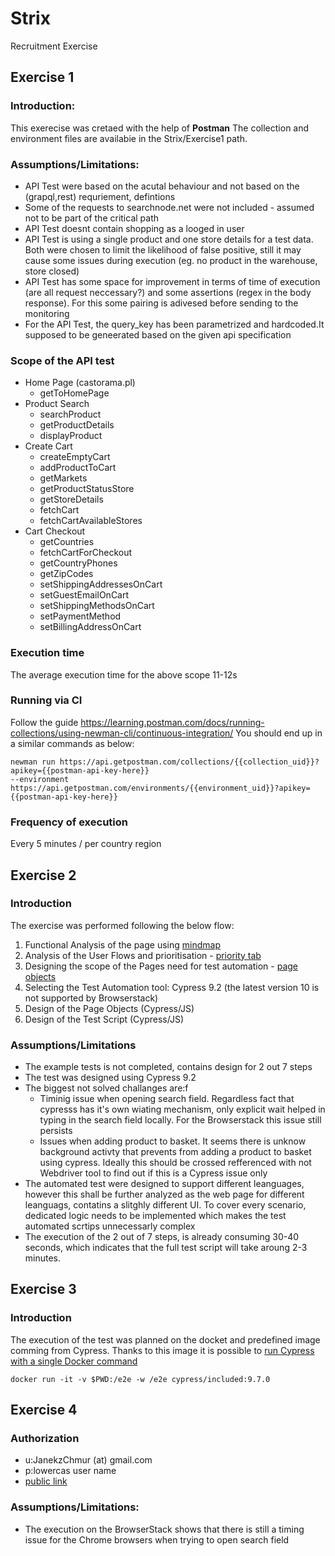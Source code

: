 # Strix
Recruitment Exercise
## Exercise 1
### Introduction:
This exerecise was cretaed with the help of **Postman** The collection and environment files are availabie in the Strix/Exercise1 path.
### Assumptions/Limitations:
- API Test were based on the acutal behaviour and not based on the (grapql,rest) requriement, defintions
- Some of the requests to searchnode.net were not included - assumed not to be part of the critical path
- API Test doesnt contain shopping as a looged in user
- API Test is using a single product and one store details for a test data. Both were chosen to limit the likelihood of false positive, still it may cause some issues during execution (eg. no product in the warehouse, store closed)
- API Test has some space for improvement in terms of time of execution (are all request neccessary?) and some assertions (regex in the body response). For this some pairing is adivesed before sending to the monitoring
- For the API Test, the query_key has been parametrized and hardcoded.It supposed to be geneerated based on the given api specification 

### Scope of the API test
- Home Page (castorama.pl)
  - getToHomePage
- Product Search
  - searchProduct
  - getProductDetails
  - displayProduct
- Create Cart
  - createEmptyCart
  - addProductToCart
  - getMarkets
  - getProductStatusStore
  - getStoreDetails
  - fetchCart
  - fetchCartAvailableStores
- Cart Checkout
  - getCountries
  - fetchCartForCheckout
  - getCountryPhones
  - getZipCodes
  - setShippingAddressesOnCart
  - setGuestEmailOnCart
  - setShippingMethodsOnCart
  - setPaymentMethod
  - setBillingAddressOnCart
### Execution time
The average execution time for the above scope 11-12s 

### Running via CI
Follow the guide https://learning.postman.com/docs/running-collections/using-newman-cli/continuous-integration/
You should end up in a similar commands as below:
```
newman run https://api.getpostman.com/collections/{{collection_uid}}?apikey={{postman-api-key-here}}
--environment https://api.getpostman.com/environments/{{environment_uid}}?apikey={{postman-api-key-here}}
```
### Frequency of execution
Every 5 minutes / per country region


## Exercise 2
### Introduction
The exercise was performed following the below flow:
1. Functional Analysis of the page using [mindmap](https://coggle.it/diagram/YrYu8LndxQl8MoIF/t/semilac-pl)
2. Analysis of the User Flows and prioritisation - [priority tab](https://docs.google.com/spreadsheets/d/1YTQLFPOZr83975LFVXIoEw5UtAZLwy5arq4D67wmeYM/edit?usp=sharing)
3. Designing the scope of the Pages need for test automation - [page objects](https://docs.google.com/spreadsheets/d/1YTQLFPOZr83975LFVXIoEw5UtAZLwy5arq4D67wmeYM/edit#gid=968477189)
4. Selecting the Test Automation tool: Cypress 9.2 (the latest version 10 is not supported by Browserstack)
5. Design of the Page Objects  (Cypress/JS)
6. Design of the Test Script (Cypress/JS)
### Assumptions/Limitations
- The example tests is not completed, contains design for 2 out 7 steps
- The test was designed using Cypress 9.2
- The biggest not solved challanges are:f
  - Timinig issue when opening search field. Regardless fact that cypresss has it's own wiating mechanism, only explicit wait helped in typing in the search field locally. For the Browserstack this issue still persists
  - Issues when adding product to basket. It seems there is unknow background activty that prevents from adding a product to basket using cypress. Ideally this should be crossed refferenced with not Webdriver tool to find out if this is a Cypress issue only
- The automated test were designed to support different leanguages, however this shall be further analyzed as the web page for different leanguags,  contatins a slitghly different UI. To cover every scenario, dedicated logic needs to be implemented which makes the test automated scrtips unnecessarly  complex
- The execution of the 2 out of 7 steps, is already consuming 30-40 seconds, which indicates that the full test script will take aroung 2-3 minutes. 
## Exercise 3
### Introduction
The execution of the test was planned on the docket and predefined image comming from Cypress. Thanks to this image it is possible to [run Cypress with a single Docker command](https://www.cypress.io/blog/2019/05/02/run-cypress-with-a-single-docker-command/)
```
docker run -it -v $PWD:/e2e -w /e2e cypress/included:9.7.0
```
## Exercise 4
### Authorization
- u:JanekzChmur (at) gmail.com
- p:lowercas user name
- [public link](https://automate.browserstack.com/dashboard/v2/public-build/MTc1NERIaXdaU1NXRGdXM1UxV2RxMk9Sb0JVY3Q3b05aSFlCcUxkdzVPRjh4YzJ1ZHY4RHNmVTlMNEVHQ25zYS91dXYzb0lFTnpKNXFTdm9CUVRnb1E9PS0teC9ORStzaGs4NjgvaGFvb2xzM1Q5dz09--c810abd4014c96569ad2f08518978a9db47667fa)
### Assumptions/Limitations:
- The execution on the BrowserStack shows that there is still a timing issue for the Chrome browsers when trying to open search field

